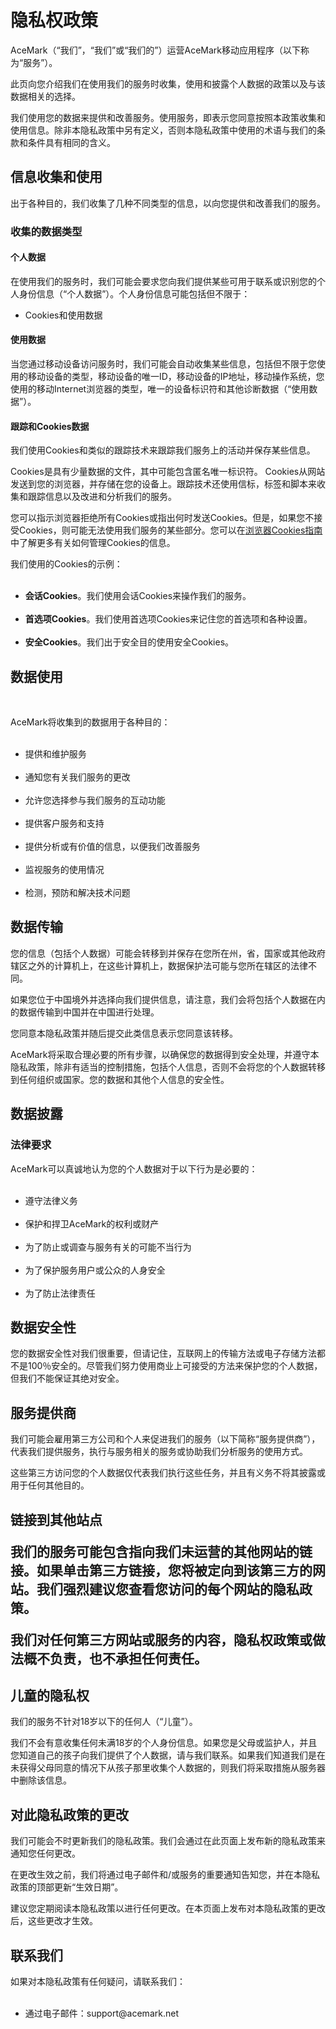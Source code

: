<h1>隐私权政策</h1>

<p> AceMark（“我们”，“我们”或“我们的”）运营AceMark移动应用程序（以下称为“服务”）。</p>

<p>此页向您介绍我们在使用我们的服务时收集，使用和披露个人数据的政策以及与该数据相关的选择。</p>

<p>我们使用您的数据来提供和改善服务。使用服务，即表示您同意按照本政策收集和使用信息。除非本隐私政策中另有定义，否则本隐私政策中使用的术语与我们的条款和条件具有相同的含义。</ p>


<h2>信息收集和使用</h2>

<p>出于各种目的，我们收集了几种不同类型的信息，以向您提供和改善我们的服务。</p>

<h3>收集的数据类型</h3>

<h4>个人数据</h4>

<p>在使用我们的服务时，我们可能会要求您向我们提供某些可用于联系或识别您的个人身份信息（“个人数据”）。个人身份信息可能包括但不限于：</p>

<ul>
<li>Cookies和使用数据</li>
</ul>

<h4>使用数据</h4>

<p>当您通过移动设备访问服务时，我们可能会自动收集某些信息，包括但不限于您使用的移动设备的类型，移动设备的唯一ID，移动设备的IP地址，移动操作系统，您使用的移动Internet浏览器的类型，唯一的设备标识符和其他诊断数据（“使用数据”）。</p>

<h4>跟踪和Cookies数据</h4>
<p>我们使用Cookies和类似的跟踪技术来跟踪我们服务上的活动并保存某些信息。</ p>
<p>Cookies是具有少量数据的文件，其中可能包含匿名唯一标识符。 Cookies从网站发送到您的浏览器，并存储在您的设备上。跟踪技术还使用信标，标签和脚本来收集和跟踪信息以及改进和分析我们的服务。</p>
<p>您可以指示浏览器拒绝所有Cookies或指出何时发送Cookies。但是，如果您不接受Cookies，则可能无法使用我们服务的某些部分。您可以在<a href="https://privacypolicies.com/blog/how-to-delete-cookies/">浏览器Cookies指南</a>中了解更多有关如何管理Cookies的信息。</p>
<p>我们使用的Cookies的示例：</p>
<ul>
    <li><strong>会话Cookies</strong>。我们使用会话Cookies来操作我们的服务。</li>
    <li><strong>首选项Cookies</strong>。我们使用首选项Cookies来记住您的首选项和各种设置。</li>
    <li><strong>安全Cookies</strong>。我们出于安全目的使用安全Cookies。</li>
</ul>

<h2>数据使用</h2>
    
<p>AceMark将收集到的数据用于各种目的：</p>
<ul>
    <li>提供和维护服务</li>
    <li>通知您有关我们服务的更改</li>
    <li>允许您选择参与我们服务的互动功能</li>
    <li>提供客户服务和支持</li>
    <li>提供分析或有价值的信息，以便我们改善服务</li>
    <li>监视服务的使用情况</li>
    <li>检测，预防和解决技术问题</li>
</ul>

<h2>数据传输</h2>
<p>您的信息（包括个人数据）可能会转移到并保存在您所在州，省，国家或其他政府辖区之外的计算机上，在这些计算机上，数据保护法可能与您所在辖区的法律不同。</p>
<p>如果您位于中国境外并选择向我们提供信息，请注意，我们会将包括个人数据在内的数据传输到中国并在中国进行处理。</p>
<p>您同意本隐私政策并随后提交此类信息表示您同意该转移。</p>
<p>AceMark将采取合理必要的所有步骤，以确保您的数据得到安全处理，并遵守本隐私政策，除非有适当的控制措施，包括个人信息，否则不会将您的个人数据转移到任何组织或国家。您的数据和其他个人信息的安全性。</p>

<h2>数据披露</h2>

<h3>法律要求</h3>
<p>AceMark可以真诚地认为您的个人数据对于以下行为是必要的：</p>
<ul>
    <li>遵守法律义务</li>
    <li>保护和捍卫AceMark的权利或财产</li>
    <li>为了防止或调查与服务有关的可能不当行为</li>
    <li>为了保护服务用户或公众的人身安全</li>
    <li>为了防止法律责任</li>
</ul>

<h2>数据安全性</h2>
<p>您的数据安全性对我们很重要，但请记住，互联网上的传输方法或电子存储方法都不是100％安全的。尽管我们努力使用商业上可接受的方法来保护您的个人数据，但我们不能保证其绝对安全。</p>

<h2>服务提供商</h2>
<p>我们可能会雇用第三方公司和个人来促进我们的服务（以下简称“服务提供商”），代表我们提供服务，执行与服务相关的服务或协助我们分析服务的使用方式。</p>
<p>这些第三方访问您的个人数据仅代表我们执行这些任务，并且有义务不将其披露或用于任何其他目的。</p>



<h2>链接到其他站点</ h2>
<p>我们的服务可能包含指向我们未运营的其他网站的链接。如果单击第三方链接，您将被定向到该第三方的网站。我们强烈建议您查看您访问的每个网站的隐私政策。</p>
<p>我们对任何第三方网站或服务的内容，隐私权政策或做法概不负责，也不承担任何责任。</p>


<h2>儿童的隐私权</h2>
<p>我们的服务不针对18岁以下的任何人（“儿童”）。</p>
<p>我们不会有意收集任何未满18岁的个人身份信息。如果您是父母或监护人，并且您知道自己的孩子向我们提供了个人数据，请与我们联系。如果我们知道我们是在未获得父母同意的情况下从孩子那里收集个人数据的，则我们将采取措施从服务器中删除该信息。</p>


<h2>对此隐私政策的更改</h2>
<p>我们可能会不时更新我们的隐私政策。我们会通过在此页面上发布新的隐私政策来通知您任何更改。</p>
<p>在更改生效之前，我们将通过电子邮件和/或服务的重要通知告知您，并在本隐私政策的顶部更新“生效日期”。</p>
<p>建议您定期阅读本隐私政策以进行任何更改。在本页面上发布对本隐私政策的更改后，这些更改才生效。</p>


<h2>联系我们</h2>
<p>如果对本隐私政策有任何疑问，请联系我们：</p>
<ul>
 <li>通过电子邮件：support@acemark.net</li>
</ul>
